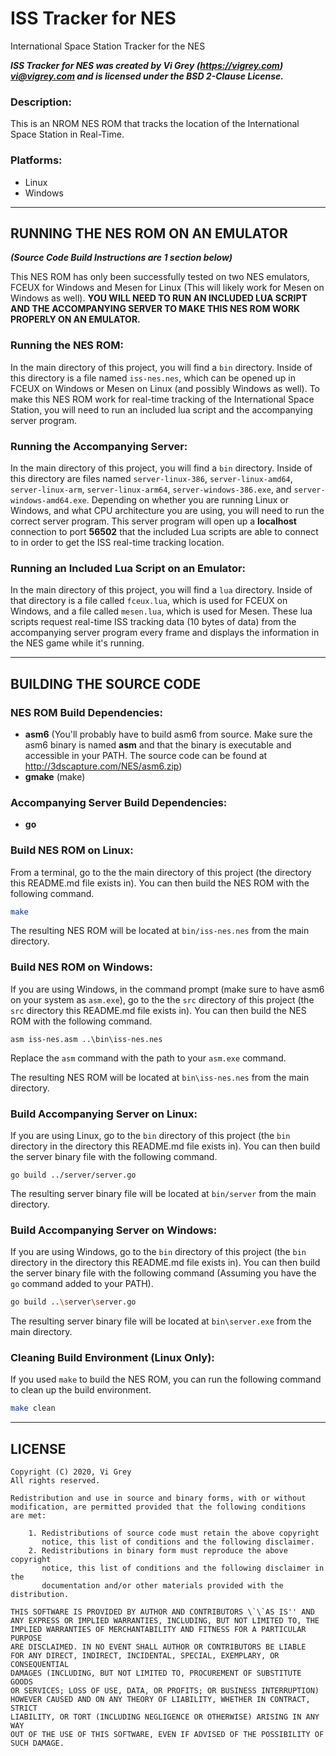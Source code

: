# **ISS Tracker for NES**

International Space Station Tracker for the NES

_**ISS Tracker for NES was created by Vi Grey (https://vigrey.com) <vi@vigrey.com> and is licensed under the BSD 2-Clause License.**_

### Description:

This is an NROM NES ROM that tracks the location of the International Space Station in Real-Time.

### Platforms:
- Linux
- Windows

------
## **RUNNING THE NES ROM ON AN EMULATOR**
_**(Source Code Build Instructions are 1 section below)**_

This NES ROM has only been successfully tested on two NES emulators, FCEUX for Windows and Mesen for Linux (This will likely work for Mesen on Windows as well).  **YOU WILL NEED TO RUN AN INCLUDED LUA SCRIPT AND THE ACCOMPANYING SERVER TO MAKE THIS NES ROM WORK PROPERLY ON AN EMULATOR.**

### Running the NES ROM:
In the main directory of this project, you will find a `bin` directory.  Inside of this directory is a file named `iss-nes.nes`, which can be opened up in FCEUX on Windows or Mesen on Linux (and possibly Windows as well).  To make this NES ROM work for real-time tracking of the International Space Station, you will need to run an included lua script and the accompanying server program.

### Running the Accompanying Server:
In the main directory of this project, you will find a `bin` directory.  Inside of this directory are files named `server-linux-386`, `server-linux-amd64`, `server-linux-arm`, `server-linux-arm64`, `server-windows-386.exe`, and `server-windows-amd64.exe`.  Depending on whether you are running Linux or Windows, and what CPU architecture you are using, you will need to run the correct server program.  This server program will open up a **localhost** connection to port **56502** that the included Lua scripts are able to connect to in order to get the ISS real-time tracking location.

### Running an Included Lua Script on an Emulator:
In the main directory of this project, you will find a `lua` directory.  Inside of that directory is a file called `fceux.lua`, which is used for FCEUX on Windows, and a file called `mesen.lua`, which is used for Mesen.  These lua scripts request real-time ISS tracking data (10 bytes of data) from the accompanying server program every frame and displays the information in the NES game while it's running.

------
## **BUILDING THE SOURCE CODE**

### NES ROM Build Dependencies:
- **asm6** (You'll probably have to build asm6 from source.  Make sure the asm6 binary is named **asm** and that the binary is executable and accessible in your PATH. The source code can be found at http://3dscapture.com/NES/asm6.zip)
- **gmake** (make)

### Accompanying Server Build Dependencies:
- **go**

### Build NES ROM on Linux:
From a terminal, go to the the main directory of this project (the directory this README.md file exists in).  You can then build the NES ROM with the following command.

```sh
make
```
The resulting NES ROM will be located at `bin/iss-nes.nes` from the main directory.

### Build NES ROM on Windows:
If you are using Windows, in the command prompt (make sure to have asm6 on your system as `asm.exe`), go to the the `src` directory of this project (the `src` directory this README.md file exists in).  You can then build the NES ROM with the following command.

```
asm iss-nes.asm ..\bin\iss-nes.nes
```
Replace the `asm` command with the path to your `asm.exe` command.

The resulting NES ROM will be located at `bin\iss-nes.nes` from the main directory.

### Build Accompanying Server on Linux:

If you are using Linux, go to the `bin` directory of this project (the `bin` directory in the directory this README.md file exists in).  You can then build the server binary file with the following command.

```
go build ../server/server.go
```

The resulting server binary file will be located at `bin/server` from the main directory.

### Build Accompanying Server on Windows:

If you are using Windows, go to the `bin` directory of this project (the `bin` directory in the directory this README.md file exists in).  You can then build the server binary file with the following command (Assuming you have the `go` command added to your PATH).

```sh
go build ..\server\server.go
```

The resulting server binary file will be located at `bin\server.exe` from the main directory.

### Cleaning Build Environment (Linux Only):
If you used `make` to build the NES ROM, you can run the following command to clean up the build environment.

```sh
make clean
```

------

## **LICENSE**

    Copyright (C) 2020, Vi Grey
    All rights reserved.

    Redistribution and use in source and binary forms, with or without
    modification, are permitted provided that the following conditions
    are met:

        1. Redistributions of source code must retain the above copyright
           notice, this list of conditions and the following disclaimer.
        2. Redistributions in binary form must reproduce the above copyright
           notice, this list of conditions and the following disclaimer in the
           documentation and/or other materials provided with the distribution.

    THIS SOFTWARE IS PROVIDED BY AUTHOR AND CONTRIBUTORS \`\`AS IS'' AND
    ANY EXPRESS OR IMPLIED WARRANTIES, INCLUDING, BUT NOT LIMITED TO, THE
    IMPLIED WARRANTIES OF MERCHANTABILITY AND FITNESS FOR A PARTICULAR PURPOSE
    ARE DISCLAIMED. IN NO EVENT SHALL AUTHOR OR CONTRIBUTORS BE LIABLE
    FOR ANY DIRECT, INDIRECT, INCIDENTAL, SPECIAL, EXEMPLARY, OR CONSEQUENTIAL
    DAMAGES (INCLUDING, BUT NOT LIMITED TO, PROCUREMENT OF SUBSTITUTE GOODS
    OR SERVICES; LOSS OF USE, DATA, OR PROFITS; OR BUSINESS INTERRUPTION)
    HOWEVER CAUSED AND ON ANY THEORY OF LIABILITY, WHETHER IN CONTRACT, STRICT
    LIABILITY, OR TORT (INCLUDING NEGLIGENCE OR OTHERWISE) ARISING IN ANY WAY
    OUT OF THE USE OF THIS SOFTWARE, EVEN IF ADVISED OF THE POSSIBILITY OF
    SUCH DAMAGE.
